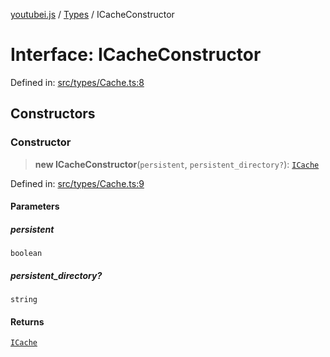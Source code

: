 [youtubei.js](../../../../README.md) / [Types](../README.md) / ICacheConstructor

# Interface: ICacheConstructor

Defined in: [src/types/Cache.ts:8](https://github.com/LuanRT/YouTube.js/blob/0733f60b57877f6b8b87dfd5cc6195b5085f5c09/src/types/Cache.ts#L8)

## Constructors

### Constructor

> **new ICacheConstructor**(`persistent`, `persistent_directory?`): [`ICache`](ICache.md)

Defined in: [src/types/Cache.ts:9](https://github.com/LuanRT/YouTube.js/blob/0733f60b57877f6b8b87dfd5cc6195b5085f5c09/src/types/Cache.ts#L9)

#### Parameters

##### persistent

`boolean`

##### persistent\_directory?

`string`

#### Returns

[`ICache`](ICache.md)
